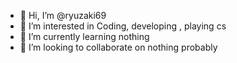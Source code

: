 - 👋 Hi, I’m @ryuzaki69
- 👀 I’m interested in Coding, developing , playing cs 
- 🌱 I’m currently learning nothing
- 💞️ I’m looking to collaborate on nothing probably 

<!---
ryuzaki69/ryuzaki69 is a ✨ special ✨ repository because its `README.md` (this file) appears on your GitHub profile.
You can click the Preview link to take a look at your changes.
--->
